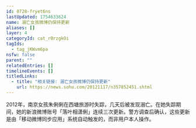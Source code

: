 ```yaml
---
id: 0728-fryet6ns
lastUpdated: 1754633624
name: 溺亡女孩微博仍保持更新
aliases: []
layer: 4
categoryId: cat_r0rzgkOi
tagIds:
  - tag_jKWvm6pa
nsfw: false
parent: ""
relatedEntries: []
timelineEvents: []
titledLinks:
  - title: "相关链接: 溺亡女孩微博仍保持更新"
    url: https://news.sohu.com/20121117/n357852451.shtml
---
```


2012年，南京女孩朱俐俐在西塘旅游时失踪，几天后被发现溺亡。在她失踪期间，她的新浪微博账号「落叶相潇俐」连续三次更新。警方调查后确认，这些更新是由「移动微博同步应用」系统自动触发的，而非用户本人操作。